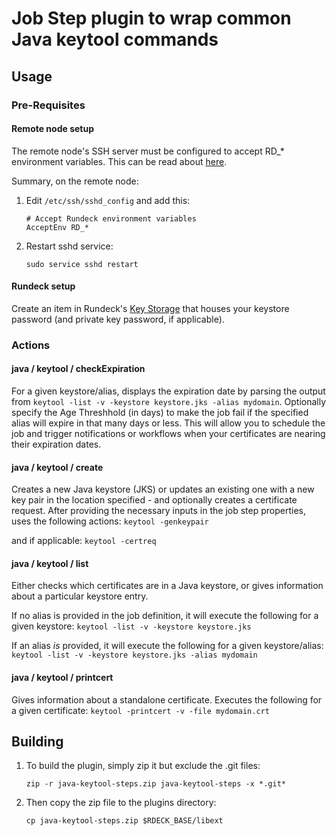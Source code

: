 # Job Step plugin to wrap common Java keytool commands

## Usage

### Pre-Requisites

#### Remote node setup

The remote node's SSH server must be configured to accept RD_* environment variables. This can be read about [here](<https://linux.die.net/man/5/sshd_config>).

Summary, on the remote node:

1. Edit `/etc/ssh/sshd_config` and add this:

    ```shell
    # Accept Rundeck environment variables
    AcceptEnv RD_*
    ```
2. Restart sshd service:

    `sudo service sshd restart`

#### Rundeck setup

Create an item in Rundeck's [Key Storage](<https://www.rundeck.com/blog/use-rundecks-key-storage-to-manage-passwords-and-secrets>) that houses your keystore password (and private key password, if applicable).

### Actions

#### java / keytool / checkExpiration

For a given keystore/alias, displays the expiration date by parsing the output from `keytool -list -v -keystore keystore.jks -alias mydomain`.
Optionally specify the Age Threshhold (in days) to make the job fail if the specified alias will expire in that many days or less. This will allow you to schedule the job and trigger notifications or workflows when your certificates are nearing their expiration dates.

#### java / keytool / create

Creates a new Java keystore (JKS) or updates an existing one with a new key pair in the location specified - and optionally creates a certificate request. After providing the necessary inputs in the job step properties, uses the following actions:
`keytool -genkeypair`

and if applicable:
`keytool -certreq`

#### java / keytool / list

Either checks which certificates are in a Java keystore, or gives information about a particular keystore entry.

If no alias is provided in the job definition, it will execute the following for a given keystore:
`keytool -list -v -keystore keystore.jks`

If an alias *is* provided, it will execute the following for a given keystore/alias:
`keytool -list -v -keystore keystore.jks -alias mydomain`

#### java / keytool / printcert

Gives information about a standalone certificate. Executes the following for a given certificate:
`keytool -printcert -v -file mydomain.crt`

## Building

1. To build the plugin, simply zip it but exclude the .git files:

    ```shell
    zip -r java-keytool-steps.zip java-keytool-steps -x *.git*
    ```

2. Then copy the zip file to the plugins directory:

    ```shell
    cp java-keytool-steps.zip $RDECK_BASE/libext
    ```